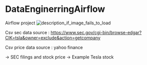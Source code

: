 # DataEnginerringAirflow
Airflow project
![description_if_image_fails_to_load](Dags/airflowpipe.jpg)


Csv sec data source : https://www.sec.gov/cgi-bin/browse-edgar?CIK=tsla&owner=exclude&action=getcompany

Csv price data source : yahoo finance 

-> SEC filings and stock price
-> Example Tesla stock